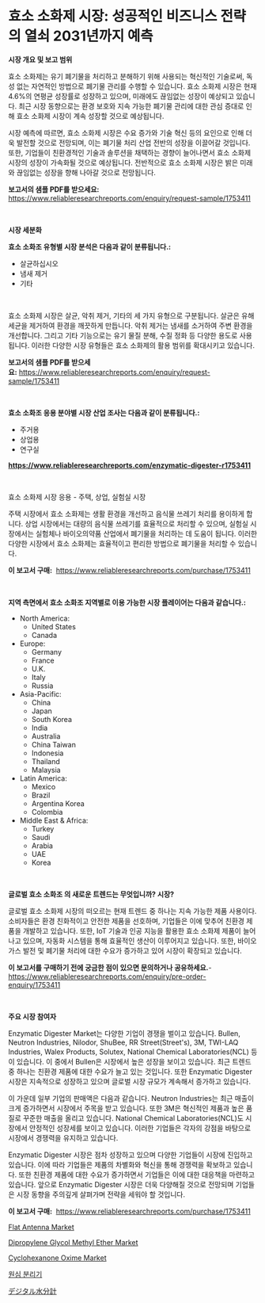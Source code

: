 <p><h1>효소 소화제 시장: 성공적인 비즈니스 전략의 열쇠 2031년까지 예측</h1></p><p><strong>시장 개요 및 보고 범위</strong></p>
<p><p>효소 소화제는 유기 폐기물을 처리하고 분해하기 위해 사용되는 혁신적인 기술로써, 독성 없는 자연적인 방법으로 폐기물 관리를 수행할 수 있습니다. 효소 소화제 시장은 현재 4.6%의 연평균 성장률로 성장하고 있으며, 미래에도 끊임없는 성장이 예상되고 있습니다. 최근 시장 동향으로는 환경 보호와 지속 가능한 폐기물 관리에 대한 관심 증대로 인해 효소 소화제 시장이 계속 성장할 것으로 예상됩니다.</p><p>시장 예측에 따르면, 효소 소화제 시장은 수요 증가와 기술 혁신 등의 요인으로 인해 더욱 발전할 것으로 전망되며, 이는 폐기물 처리 산업 전반의 성장을 이끌어갈 것입니다. 또한, 기업들이 친환경적인 기술과 솔루션을 채택하는 경향이 늘어나면서 효소 소화제 시장의 성장이 가속화될 것으로 예상됩니다. 전반적으로 효소 소화제 시장은 밝은 미래와 끊임없는 성장을 향해 나아갈 것으로 전망됩니다.</p></p>
<p><strong>보고서의 샘플 PDF를 받으세요:</strong> <a href="https://www.reliableresearchreports.com/enquiry/request-sample/1753411">https://www.reliableresearchreports.com/enquiry/request-sample/1753411</a></p>
<p>&nbsp;</p>
<p><strong>시장 세분화</strong></p>
<p><strong>효소 소화조 유형별 시장 분석은 다음과 같이 분류됩니다.:</strong></p>
<p><ul><li>살균하십시오</li><li>냄새 제거</li><li>기타</li></ul></p>
<p>&nbsp;</p>
<p><p>효소 소화제 시장은 살균, 악취 제거, 기타의 세 가지 유형으로 구분됩니다. 살균은 유해 세균을 제거하여 환경을 깨끗하게 만듭니다. 악취 제거는 냄새를 소거하여 주변 환경을 개선합니다. 그리고 기타 기능으로는 유기 물질 분해, 수질 정화 등 다양한 용도로 사용됩니다. 이러한 다양한 시장 유형들은 효소 소화제의 활용 범위를 확대시키고 있습니다.</p></p>
<p><strong>보고서의 샘플 PDF를 받으세요:</strong>&nbsp;<a href="https://www.reliableresearchreports.com/enquiry/request-sample/1753411">https://www.reliableresearchreports.com/enquiry/request-sample/1753411</a></p>
<p>&nbsp;</p>
<p><strong> 효소 소화조 응용 분야별 시장 산업 조사는 다음과 같이 분류됩니다.:</strong></p>
<p><ul><li>주거용</li><li>상업용</li><li>연구실</li></ul></p>
<p><strong><a href="https://www.reliableresearchreports.com/enzymatic-digester-r1753411">https://www.reliableresearchreports.com/enzymatic-digester-r1753411</a></strong></p>
<p>&nbsp;</p>
<p><p>효소 소화제 시장 응용 - 주택, 상업, 실험실 시장</p><p>주택 시장에서 효소 소화제는 생활 환경을 개선하고 음식물 쓰레기 처리를 용이하게 합니다. 상업 시장에서는 대량의 음식물 쓰레기를 효율적으로 처리할 수 있으며, 실험실 시장에서는 실험체나 바이오의약품 산업에서 폐기물을 처리하는 데 도움이 됩니다. 이러한 다양한 시장에서 효소 소화제는 효율적이고 편리한 방법으로 폐기물을 처리할 수 있습니다.</p></p>
<p><strong>이 보고서 구매:</strong>&nbsp; <a href="https://www.reliableresearchreports.com/purchase/1753411">https://www.reliableresearchreports.com/purchase/1753411</a></p>
<p>&nbsp;</p>
<p><strong>지역 측면에서 효소 소화조 지역별로 이용 가능한 시장 플레이어는 다음과 같습니다.:</strong></p>
<p><ul>
    <li>
        North America:
        <ul>
            <li>United States</li>
            <li>Canada</li>
        </ul>
    </li>
    <li>
        Europe:
        <ul>
            <li>Germany</li>
            <li>France</li>
            <li>U.K.</li>
            <li>Italy</li>
            <li>Russia</li>
        </ul>
    </li>
    <li>
        Asia-Pacific:
        <ul>
            <li>China</li>
            <li>Japan</li>
            <li>South Korea</li>
            <li>India</li>
            <li>Australia</li>
            <li>China Taiwan</li>
            <li>Indonesia</li>
            <li>Thailand</li>
            <li>Malaysia</li>
        </ul>
    </li>
    <li>
        Latin America:
        <ul>
            <li>Mexico</li>
            <li>Brazil</li>
            <li>Argentina Korea</li>
            <li>Colombia</li>
        </ul>
    </li>
    <li>
        Middle East & Africa:
        <ul>
            <li>Turkey</li>
            <li>Saudi</li>
            <li>Arabia</li>
            <li>UAE</li>
            <li>Korea</li>
        </ul>
    </li>
    </ul></p>
<p>&nbsp;</p>
<p><strong>글로벌 효소 소화조 의 새로운 트렌드는 무엇입니까? 시장?</strong></p>
<p><p>글로벌 효소 소화제 시장의 떠오르는 현재 트렌드 중 하나는 지속 가능한 제품 사용이다. 소비자들은 환경 친화적이고 안전한 제품을 선호하며, 기업들은 이에 맞추어 친환경 제품을 개발하고 있습니다. 또한, IoT 기술과 인공 지능을 활용한 효소 소화제 제품이 늘어나고 있으며, 자동화 시스템을 통해 효율적인 생산이 이루어지고 있습니다. 또한, 바이오 가스 발전 및 폐기물 처리에 대한 수요가 증가하고 있어 시장이 확장되고 있습니다.</p></p>
<p><strong>이 보고서를 구매하기 전에 궁금한 점이 있으면 문의하거나 공유하세요.</strong>- <a href="https://www.reliableresearchreports.com/enquiry/pre-order-enquiry/1753411">https://www.reliableresearchreports.com/enquiry/pre-order-enquiry/1753411</a></p>
<p>&nbsp;</p>
<p><strong>주요 시장 참여자</strong></p>
<p><p>Enzymatic Digester Market는 다양한 기업이 경쟁을 벌이고 있습니다. Bullen, Neutron Industries, Nilodor, ShuBee, RR Street(Street's), 3M, TWI-LAQ Industries, Walex Products, Solutex, National Chemical Laboratories(NCL) 등이 있습니다. 이 중에서 Bullen은 시장에서 높은 성장을 보이고 있습니다. 최근 트렌드 중 하나는 친환경 제품에 대한 수요가 늘고 있는 것입니다. 또한 Enzymatic Digester 시장은 지속적으로 성장하고 있으며 글로벌 시장 규모가 계속해서 증가하고 있습니다.</p><p>이 가운데 일부 기업의 판매액은 다음과 같습니다. Neutron Industries는 최근 매출이 크게 증가하면서 시장에서 주목을 받고 있습니다. 또한 3M은 혁신적인 제품과 높은 품질로 꾸준한 매출을 올리고 있습니다. National Chemical Laboratories(NCL)도 시장에서 안정적인 성장세를 보이고 있습니다. 이러한 기업들은 각자의 강점을 바탕으로 시장에서 경쟁력을 유지하고 있습니다.</p><p>Enzymatic Digester 시장은 점차 성장하고 있으며 다양한 기업들이 시장에 진입하고 있습니다. 이에 따라 기업들은 제품의 차별화와 혁신을 통해 경쟁력을 확보하고 있습니다. 또한 친환경 제품에 대한 수요가 증가하면서 기업들은 이에 대한 대응책을 마련하고 있습니다. 앞으로 Enzymatic Digester 시장은 더욱 다양해질 것으로 전망되며 기업들은 시장 동향을 주의깊게 살펴가며 전략을 세워야 할 것입니다.</p></p>
<p><strong>이 보고서 구매:</strong>&nbsp;&nbsp;<a href="https://www.reliableresearchreports.com/purchase/1753411">https://www.reliableresearchreports.com/purchase/1753411</a></p>
<p><p><a href="https://cute-banjo-8ca.notion.site/Flat-Antenna-Market-Size-Reveals-the-Best-Marketing-Channels-In-Global-Industry-1de73636552e4d07982e92ea6a485457">Flat Antenna Market</a></p><p><a href="https://issuu.com/reportprime-2/docs/dipropylene-glycol-methyl-ether-mar_be5a185b973d09">Dipropylene Glycol Methyl Ether Market</a></p><p><a href="https://issuu.com/reportprime-2/docs/cyclohexanone-oxime-market-size-2030.pptx">Cyclohexanone Oxime Market</a></p><p><a href="https://github.com/KellyLyncyh543964/Market-Research-Report-List-1/blob/main/760599225581.md">원심 분리기</a></p><p><a href="https://github.com/zjkmgcs938405/Market-Research-Report-List-1/blob/main/553687328167.md">デジタル水分計</a></p></p>